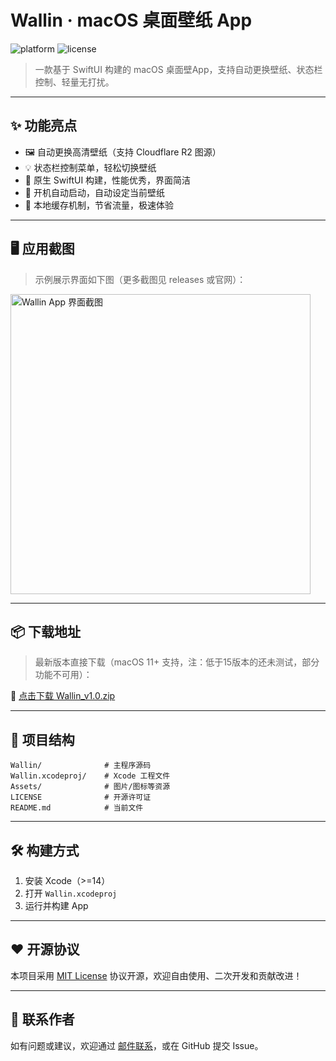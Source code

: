 # Wallin · macOS 桌面壁纸 App

![platform](https://img.shields.io/badge/platform-macOS-blue)
![license](https://img.shields.io/badge/license-MIT-green)

> 一款基于 SwiftUI 构建的 macOS 桌面壁App，支持自动更换壁纸、状态栏控制、轻量无打扰。

---

## ✨ 功能亮点

- 🖼 自动更换高清壁纸（支持 Cloudflare R2 图源）
- 💡 状态栏控制菜单，轻松切换壁纸
- 🧩 原生 SwiftUI 构建，性能优秀，界面简洁
- 🎯 开机自动启动，自动设定当前壁纸
- 🔁 本地缓存机制，节省流量，极速体验

---

## 🖥 应用截图

> 示例展示界面如下图（更多截图见 releases 或官网）：

<img src="[./screenshot.png](https://wallin.litgame.ac.cn/screenshot.png)" width="480" alt="Wallin App 界面截图" />

---

## 📦 下载地址

> 最新版本直接下载（macOS 11+ 支持，注：低于15版本的还未测试，部分功能不可用）：

🔗 [点击下载 Wallin_v1.0.zip](https://cdn.litgame.ac.cn/downloads/Wallin_v1.0.zip)

---

## 📂 项目结构

```
Wallin/              # 主程序源码
Wallin.xcodeproj/    # Xcode 工程文件
Assets/              # 图片/图标等资源
LICENSE              # 开源许可证
README.md            # 当前文件
```

---

## 🛠 构建方式

1. 安装 Xcode（>=14）
2. 打开 `Wallin.xcodeproj`
3. 运行并构建 App

---

## ❤️ 开源协议

本项目采用 [MIT License](./LICENSE) 协议开源，欢迎自由使用、二次开发和贡献改进！

---

## 📮 联系作者

如有问题或建议，欢迎通过 [邮件联系](mailto:992625380@qq.com)，或在 GitHub 提交 Issue。
